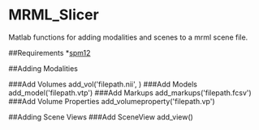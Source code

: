 # MRML_Slicer
Matlab functions for adding modalities and scenes to a mrml scene file.

##Requirements
*[spm12](http://www.fil.ion.ucl.ac.uk/spm/software/spm12/)

##Adding Modalities

###Add Volumes
add_vol('filepath.nii', )
###Add Models
add_model('filepath.vtp')
###Add Markups
add_markups('filepath.fcsv')
###Add Volume Properties
add_volumeproperty('filepath.vp')

##Adding Scene Views
###Add SceneView
add_view()

